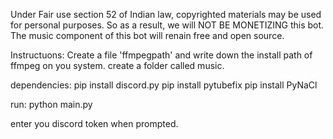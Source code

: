 Under Fair use section 52 of Indian law, copyrighted materials may be used for personal purposes. So as a result, we will NOT BE MONETIZING this bot. The music component of this bot will renain free and open source.


Instructuons:
Create a file 'ffmpegpath' and write down the install path of ffmpeg on you system.
create a folder called music.

dependencies:
pip install discord.py
pip install pytubefix
pip install PyNaCl

run:
python main.py

enter you discord token when prompted.
